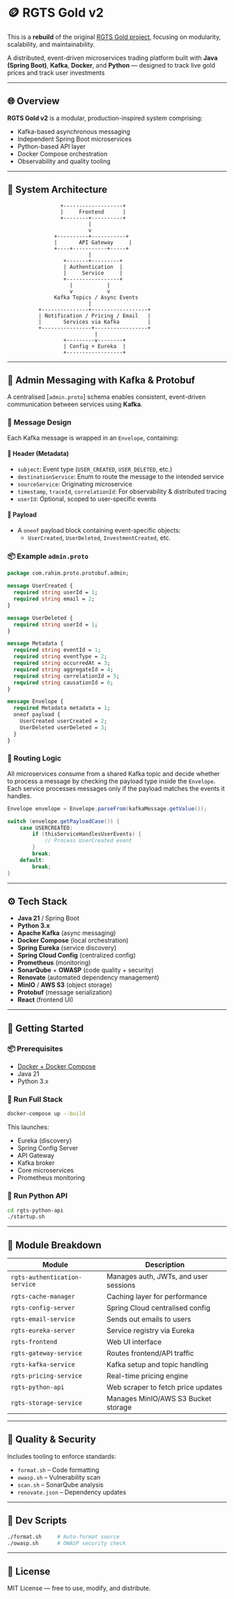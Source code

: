 # 🪙 RGTS Gold v2
This is a **rebuild** of the original [RGTS Gold project](https://github.com/ItsRahim/gold-tracker-project), focusing on modularity, scalability, and maintainability.

A distributed, event-driven microservices trading platform built with **Java (Spring Boot)**, **Kafka**, **Docker**, and
**Python** — designed to track live gold prices and track user investments

---

## 🌐 Overview

**RGTS Gold v2** is a modular, production-inspired system comprising:

- Kafka-based asynchronous messaging
- Independent Spring Boot microservices
- Python-based API layer
- Docker Compose orchestration
- Observability and quality tooling
---

## 🧱 System Architecture

```
                 +-------------------+
                 |     Frontend      |
                 +--------+----------+
                          |
                          v
               +----------+-----------+
               |       API Gateway     |
               +----+-----------+-----+
                          |
                  +-------+---------+  
                  | Authentication  | 
                  |     Service     |
                  +-----------------+
                    |           |
                    v           v
               Kafka Topics / Async Events
                          |
          +---------------+------------------+
          | Notification / Pricing / Email   |
          |       Services via Kafka         |
          +----------------+-----------------+
                            |
                  +---------v--------+
                  | Config + Eureka  |
                  +------------------+
```

---

## 📩 Admin Messaging with Kafka & Protobuf

A centralised [`admin.proto`] schema enables consistent, event-driven communication between services using **Kafka**.

### 🧱 Message Design

Each Kafka message is wrapped in an `Envelope`, containing:

#### 🔹 Header (Metadata)

- `subject`: Event type (`USER_CREATED`, `USER_DELETED`, etc.)
- `destinationService`: Enum to route the message to the intended service
- `sourceService`: Originating microservice
- `timestamp`, `traceId`, `correlationId`: For observability & distributed tracing
- `userId`: Optional, scoped to user-specific events

#### 🔹 Payload

- A `oneof` payload block containing event-specific objects:
    - `UserCreated`, `UserDeleted`, `InvestmentCreated`, etc.

### 📦 Example `admin.proto`

```proto
package com.rahim.proto.protobuf.admin;

message UserCreated {
  required string userId = 1;
  required string email = 2;
}

message UserDeleted {
  required string userId = 1;
}

message Metadata {
  required string eventId = 1;
  required string eventType = 2;
  required string occurredAt = 3;
  required string aggregateId = 4;
  required string correlationId = 5;
  required string causationId = 6;
}

message Envelope {
  required Metadata metadata = 1;
  oneof payload {
    UserCreated userCreated = 2;
    UserDeleted userDeleted = 3;
  }
}
```

### 🔄 Routing Logic

All microservices consume from a shared Kafka topic and decide whether to process a message by checking 
the payload type inside the `Envelope`. Each service processes messages only if the payload matches the events it handles.

```java
Envelope envelope = Envelope.parseFrom(kafkaMessage.getValue());

switch (envelope.getPayloadCase()) {
    case USERCREATED:
        if (thisServiceHandlesUserEvents) {
            // Process UserCreated event
        }
        break;
    default:
        break;
}
```
---

## ⚙️ Tech Stack

- **Java 21** / Spring Boot
- **Python 3.x**
- **Apache Kafka** (async messaging)
- **Docker Compose** (local orchestration)
- **Spring Eureka** (service discovery)
- **Spring Cloud Config** (centralized config)
- **Prometheus** (monitoring)
- **SonarQube** + **OWASP** (code quality + security)
- **Renovate** (automated dependency management)
- **MinIO** / **AWS S3** (object storage)
- **Protobuf** (message serialization)
- **React** (frontend UI)

---

## 🚀 Getting Started

### 📦 Prerequisites

- [Docker + Docker Compose](https://docs.docker.com/get-docker/)
- Java 21
- Python 3.x

### 🔧 Run Full Stack

```bash
docker-compose up --build
```

This launches:

- Eureka (discovery)
- Spring Config Server
- API Gateway
- Kafka broker
- Core microservices
- Prometheus monitoring

### 🐍 Run Python API

```bash
cd rgts-python-api
./startup.sh
```

---

## 📁 Module Breakdown

| Module                        | Description                           |
|-------------------------------|---------------------------------------|
| `rgts-authentication-service` | Manages auth, JWTs, and user sessions |
| `rgts-cache-manager`          | Caching layer for performance         |
| `rgts-config-server`          | Spring Cloud centralised config       |
| `rgts-email-service`          | Sends out emails to users             |
| `rgts-eureka-server`          | Service registry via Eureka           |
| `rgts-frontend`               | Web UI interface                      |
| `rgts-gateway-service`        | Routes frontend/API traffic           |
| `rgts-kafka-service`          | Kafka setup and topic handling        |
| `rgts-pricing-service`        | Real-time pricing engine              |
| `rgts-python-api`             | Web scraper to fetch price updates    |
| `rgts-storage-service`        | Manages MinIO/AWS S3 Bucket storage   |

---

## 🧪 Quality & Security

Includes tooling to enforce standards:

- `format.sh` – Code formatting
- `owasp.sh` – Vulnerability scan
- `scan.sh` – SonarQube analysis
- `renovate.json` – Dependency updates

---

## 🔧 Dev Scripts

```bash
./format.sh     # Auto-format source
./owasp.sh      # OWASP security check
```

---

## 📜 License

MIT License — free to use, modify, and distribute.
